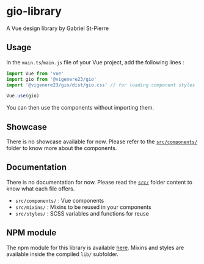 # gio-library

A Vue design library by Gabriel St-Pierre

## Usage

In the `main.ts`/`main.js` file of your Vue project, add the following lines :

```ts
import Vue from 'vue'
import gio from '@vigenere23/gio'
import '@vigenere23/gio/dist/gio.css' // for loading component styles

Vue.use(gio)
```

You can then use the components without importing them.

## Showcase

There is no showcase available for now. Please refer to the [`src/components/`](./src/components) folder to know more about the components.

## Documentation

There is no documentation for now. Please read the [`src/`](./src) folder content to know what each file offers.

- `src/components/` : Vue components
- `src/mixins/` : Mixins to be reused in your components
- `src/styles/` : SCSS variables and functions for reuse

## NPM module

The npm module for this library is available [here](https://www.npmjs.com/package/@vigenere23/gio). Mixins and styles are available inside the compiled `lib/` subfolder.
